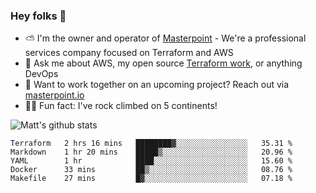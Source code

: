 

### Hey folks 👋

- ⛅️ I'm the owner and operator of [Masterpoint](https://masterpoint.io) - We're a professional services company focused on Terraform and AWS
- 💬 Ask me about AWS, my open source [Terraform work](https://github.com/masterpointio?q=terraform&type=&language=hcl), or anything DevOps
- 🔨 Want to work together on an upcoming project? Reach out via [masterpoint.io](https://masterpoint.io)
- 🧗‍♂️ Fun fact: I've rock climbed on 5 continents! 


![Matt's github stats](https://github-readme-stats.vercel.app/api?username=Gowiem&count_private=true&theme=cobalt&show_icons=true)

<!--START_SECTION:waka-->
```text
Terraform   2 hrs 16 mins   ████████▓░░░░░░░░░░░░░░░░   35.31 % 
Markdown    1 hr 20 mins    █████▒░░░░░░░░░░░░░░░░░░░   20.96 % 
YAML        1 hr            ████░░░░░░░░░░░░░░░░░░░░░   15.60 % 
Docker      33 mins         ██▒░░░░░░░░░░░░░░░░░░░░░░   08.76 % 
Makefile    27 mins         █▓░░░░░░░░░░░░░░░░░░░░░░░   07.18 % 
```
<!--END_SECTION:waka-->
